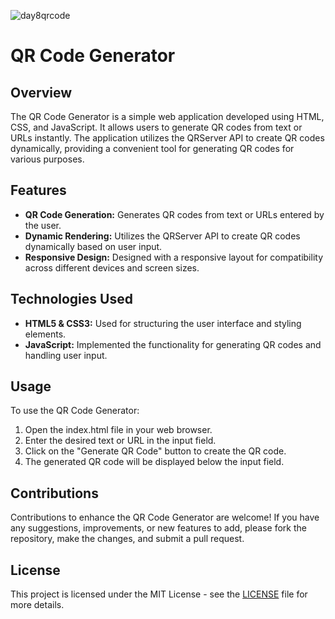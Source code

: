 ![day8qrcode](https://github.com/the-PrafulDesai/QRcodegenerator/assets/108045971/8e6ef6a9-5be7-44f1-8f0f-3959fa61d605)

# QR Code Generator

## Overview
The QR Code Generator is a simple web application developed using HTML, CSS, and JavaScript. It allows users to generate QR codes from text or URLs instantly. The application utilizes the QRServer API to create QR codes dynamically, providing a convenient tool for generating QR codes for various purposes.

## Features
- **QR Code Generation:** Generates QR codes from text or URLs entered by the user.
- **Dynamic Rendering:** Utilizes the QRServer API to create QR codes dynamically based on user input.
- **Responsive Design:** Designed with a responsive layout for compatibility across different devices and screen sizes.

## Technologies Used
- **HTML5 & CSS3:** Used for structuring the user interface and styling elements.
- **JavaScript:** Implemented the functionality for generating QR codes and handling user input.

## Usage
To use the QR Code Generator:
1. Open the index.html file in your web browser.
2. Enter the desired text or URL in the input field.
3. Click on the "Generate QR Code" button to create the QR code.
4. The generated QR code will be displayed below the input field.

## Contributions
Contributions to enhance the QR Code Generator are welcome! If you have any suggestions, improvements, or new features to add, please fork the repository, make the changes, and submit a pull request.

## License
This project is licensed under the MIT License - see the [LICENSE](./LICENSE) file for more details.
